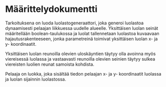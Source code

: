 # Määrittelydokumentti

Tarkoituksena on luoda luolastogeneraattori, joka generoi luolastoa dynaamisesti pelaajan liikkuessa uudelle alueelle. Yksittäisen luolan seinät määritellään boolean-taulukossa ja luolat tallennetaan luolastoa kuvaavaan hajautusrakenteeseen, jonka parametreinä toimivat yksittäisen luolan x- ja y- koordinaatit.

Yksittäisen luolan reunoilla olevien uloskäyntien täytyy olla avoinna myös viereisessä luolassa ja vastaavasti reunoilla olevien seinien täytyy sulkea viereisten luolien reunat samoista kohdista.

Pelaaja on luokka, joka sisältää tiedon pelaajan x- ja y- koordinaatit luolassa ja luolan sijainnin luolastossa.
